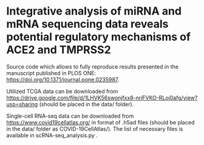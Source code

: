 # Integrative analysis of miRNA and mRNA sequencing data reveals potential regulatory mechanisms of ACE2 and TMPRSS2

Source code which allows to fully reproduce results presented in the manuscript published in PLOS ONE:  https://doi.org/10.1371/journal.pone.0235987.

Utilized TCGA data can be downloaded from https://drive.google.com/file/d/1LHVK56swonjfxx8-nriFVKO-RLoj0afg/view?usp=sharing (should be placed in the data/ folder).

Single-cell RNA-seq data can be downloaded from https://www.covid19cellatlas.org/ in format of .h5ad files (should be placed in the data/ folder as COVID-19CellAtlas/). The list of necessary files is available in scRNA-seq_analysis.py .
